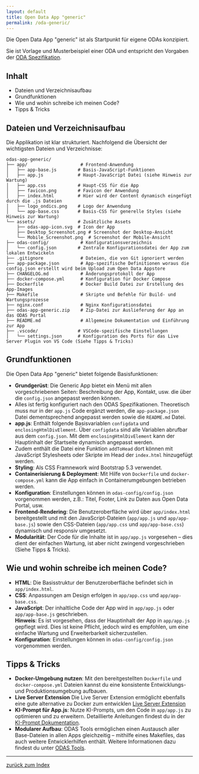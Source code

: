 ```yaml
---
layout: default
title: Open Data App "generic"
permalink: /oda-generic/
---
```


Die Open Data App "generic" ist als Startpunkt für eigene ODAs konzipiert.

Sie ist Vorlage und Musterbeispiel einer ODA und entspricht den Vorgaben der [ODA Spezifikation](open-data-app-spezifikation).

## Inhalt

- Dateien und Verzeichnisaufbau
- Grundfunktionen
- Wie und wohin schreibe ich meinen Code?
- Tipps & Tricks

## Dateien und Verzeichnisaufbau

Die Applikation ist klar strukturiert. Nachfolgend die Übersicht der wichtigsten Dateien und Verzeichnisse:

```
odas-app-generic/
├── app/                    # Frontend-Anwendung
│   ├── app-base.js        # Basis-JavaScript-Funktionen
│   ├── app.js             # Haupt-JavaScript Datei (siehe Hinweis zur Wartung)
│   ├── app.css            # Haupt-CSS für die App
│   ├── favicon.png        # Favicon der Anwendung
│   ├── index.html         # Hier wird der Content dynamisch eingefügt durch die .js Dateien
│   ├── logo_ondics.png    # Logo der Anwendung
│   └── app-base.css       # Basis-CSS für generelle Styles (siehe Hinweis zur Wartung)
└── assets/                # Zusätzliche Assets
    ├── odas-app-icon.svg  # Icon der App
    ├── Desktop_Screenshot.png # Screenshot der Desktop-Ansicht
    └── Mobile_Screenshot.png  # Screenshot der Mobile-Ansicht
├── odas-config/            # Konfigurationsverzeichnis
│   └── config.json        # Zentrale Konfigurationsdatei der App zum lokalen Entwickeln
├── .gitignore              # Dateien, die von Git ignoriert werden
├── app-package.json        # App-spezifische Definitionen woraus die config.json erstellt wird beim Upload zum Open Data Appstore
├── CHANGELOG.md            # Änderungsprotokoll der App
├── docker-compose.yml      # Konfiguration für Docker Compose
├── Dockerfile              # Docker Build Datei zur Erstellung des App-Images
├── Makefile                # Skripte und Befehle für Build- und Wartungsprozesse
├── nginx.conf              # Nginx Konfigurationsdatei
├── odas-app-generic.zip    # Zip-Datei zur Auslieferung der App an das ODAS Portal
├── README.md               # Allgemeine Dokumentation und Einführung zur App
├── .vscode/               # VSCode-spezifische Einstellungen
│   └── settings.json      # Konfiguration des Ports für das Live Server Plugin von VS Code (Siehe Tipps & Tricks)
```

## Grundfunktionen

Die Open Data App "generic" bietet folgende Basisfunktionen:

- **Grundgerüst**: Die Generic App bietet ein Menü mit allen vorgeschriebenen Seiten: Beschreibung der App, Kontakt, usw. die über die `config.json` angepasst werden können.
- Alles ist fertig konfiguriert nach den ODAS Spezifikationen. Theoretisch muss nur in der `app.js` Code ergänzt werden, die `app-package.json` Datei dementsprechend angepasst werden sowie die `README.md` Datei.
- **app.js**: Enthält folgende Basisvariablen `configdata` und `enclosingHtmlDivElement`. Über `configdata` sind alle Variablen abrufbar aus dem `config.json`. Mit dem `enclosingHtmlDivElement` kann der Hauptinhalt der Startseite dynamisch angepasst werden.
- Zudem enthält die Datei eine Funktion `addToHead` dort können mit JavaScript Stylesheets oder Skripte im Head der `index.html` hinzugefügt werden.
- **Styling**: Als CSS Framnework wird Bootstrap 5.3 verwendet.
- **Containerisierung & Deployment**: Mit Hilfe von `Dockerfile` und `docker-compose.yml` kann die App einfach in Containerumgebungen betrieben werden.
- **Konfiguration**: Einstellungen können in `odas-config/config.json` vorgenommen werden, z.B.: Titel, Footer, Link zu Daten aus Open Data Portal, usw.
- **Frontend-Rendering**: Die Benutzeroberfläche wird über `app/index.html` bereitgestellt und mit den JavaScript-Dateien (`app/app.js` und `app/app-base.js`) sowie den CSS-Dateien (`app/app.css` und `app/app-base.css`) dynamisch und responsiv umgesetzt.
- **Modularität**: Der Code für die Inhalte ist in `app/app.js` vorgesehen – dies dient der einfachen Wartung, ist aber nicht zwingend vorgeschrieben (Siehe Tipps & Tricks).

## Wie und wohin schreibe ich meinen Code?

- **HTML**: Die Basisstruktur der Benutzeroberfläche befindet sich in `app/index.html`.
- **CSS**: Anpassungen am Design erfolgen in `app/app.css` und `app/app-base.css`.
- **JavaScript**: Der inhaltliche Code der App wird in `app/app.js` oder `app/app-base.js` geschrieben.  
  **Hinweis**: Es ist vorgesehen, dass der Hauptinhalt der App in `app/app.js` gepflegt wird. Dies ist keine Pflicht, jedoch wird es empfohlen, um eine einfache Wartung und Erweiterbarkeit sicherzustellen.
- **Konfiguration**: Einstellungen können in `odas-config/config.json` vorgenommen werden.

## Tipps & Tricks

- **Docker-Umgebung nutzen**: Mit den bereitgestellten `Dockerfile` und `docker-compose.yml` Dateien kannst du eine konsistente Entwicklungs- und Produktionsumgebung aufbauen.
- **Live Server Extension** Die Live Server Extension ermöglicht ebenfalls eine gute alternative zu Docker zum entwicklen [Live Server Extension](https://marketplace.visualstudio.com/items?itemName=ritwickdey.LiveServer)
- **KI-Prompt für App.js**: Nutze KI-Prompts, um den Code in `app/app.js` zu optimieren und zu erweitern. Detaillierte Anleitungen findest du in der [KI-Prompt Dokumentation](oda-ki).
- **Modularer Aufbau**: ODAS Tools ermöglichen einen Austausch aller Base-Dateien in allen Apps gleichzeitig – mithilfe eines Makefiles, das auch weitere Entwicklerhilfen enthält. Weitere Informationen dazu findest du unter [ODAS Tools](#placeholder).

---

[zurück zum Index](index)
